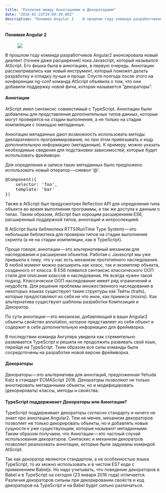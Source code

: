 ```yaml
---
title: "Различия между Аннотациями и Декораторами"
date: "2016-01-23T19:09:39.00Z"
description: "Понимая Angular 2    В прошлом году команда разработчиков Angular2 анонсировала новый диалект (точнее даже расширение) язка Java"
---
```


<!--kg-card-begin: html--><h4>Понимая Angular 2</h4>
<figure>
<p><img data-width="1438" data-height="792" src="https://cdn-images-1.medium.com/max/800/1*mtzudLzLWJbmUwyL7fu1iw.png"><br />
</figure>
<p>В прошлом году команда разработчиков Angular2 анонсировала новый диалект (точнее даже расширение) язка Javascript, который назывался AtScript. Его фишка была в аннотациях, в первую очередь. Аннотации рассматривались как новый инструмент, который поможет делать разработку и отладку лучше и проще. Спустя полгода после этого на конференции ng-conf команда AtScript объявила о том, что они добавили поддержку новой фичи, которая называется “декораторы”.</p>
<h4>Аннотации</h4>
<p>AtScript имел синтаксис совместимый с TypeScript. Аннотации были добавлены для представления дополнительных типов данных, которые могут проверятся на стадии выполнения, а не только на стадии компиляции с помощью метаданных.</p>
<p>Аннотации метаданных дают возможность использовать методы декларативного программирования, но при этом привязывать к коду дополнительную информацию (метаданные). К примеру, можно указать необходимые сведения для подстановки зависимостей, которые будет использовать фреймворк.</p>
<p>Для определения и записи таких метаданных было предложено использовать новый оператор — символ ‘@’.</p>
<pre>@Component({<br>    selector: 'foo',<br>    template: 'bar'<br>})</pre>
<p>Также в AtScript был предусмотрен Reflection API для определения типа объекта во время выполнения программы, а так же доступа к данным о типах. Таким образом, AtScript был хорощим расширением ES6, расширенный поддержкой типов, аннотаций и интроспекцией.</p>
<p>В AtScript была библиотека RTTS(RunTime Type System) — это небольшая библиотека для проверки типов на стадии выполнения скрипта (а не на стадии компиляции, как в TypeScript).</p>
<p>Проще говоря, аннотации — это альтернативный механизм для наследования и расширения объектов. Работая с Javascript мы уже привыкли к тому, что у нас есть механизм прототипного наследования. В любой момент можно расширить как класс, так и экземпляр объекта, созданного от класса. В ES6 появился синтаксис классического ООП стиля для описания классов и наследования. Не всегда нужен такой подход. Классическое ООП наследование имеет ряд ограничений и неудобств. Для решения проблемы множественного наследования в некоторых языках существуют такие структуры как Тейты (traits), которые предлставляют из себя не что иное, как примеси (mixins). Как альтернатива существуют шаблоны разработки Композиция и Декоратор.</p>
<p>По сути аннотации — это механизм, добавляющий в ваши Angular2 объекты свойство annotation, которое представляет из себя объект и содержит в себе дополнительную информацию для фреймворка.</p>
<p>В последствии команда Ангуляра увидела как стремительно развивается TypeScript и решила не продолжить развивать свой язык, перейдя на TypeScript. Тким образом все силы команды были сосредоточены на разработке новой версии фреймворка.</p>
<h4>Декораторы</h4>
<p>Декораторы — это альтернатива для аннотаций, предложенная Yehuda Katz в стандарт ECMAScript 2016. Декораторы позволяют не только аннотировать метаданными объекты, но и модифицировать (декорировать) классы, методы и свойства.</p>
<h4>TypeScript поддерживает Декораторы или Аннотации?</h4>
<p>TypeScript поддерживает декораторы согласно стандарту и ничего не знает про аннотации Angular2. Тем не менее, механизм декораторов позволяет не только декорировать объекты, но и добавлять новые сущности к уже существующим, которые называют метаданными. Таким образом получаем, что Аннотации — это частный случай использования декораторов. Синтаскис и механизм декоратров позволяет реализовать аннотации, которые были задуманы командой AtScript.</p>
<p>Так как декоратор являются стандартом, а не особенностью языка TypeScript, то их можно использовать и в чистом ES7 коде с применением Babeljs. Но надо учитывать, что поведение декораторов в Babel и в TypeScript на сегодня (23 января 2016 года) отличается. Различия декораторов сильны при декорировании свойств и код декораторов на TypeScript и на Babel будет сильно различаться.</p>
<!--kg-card-end: html-->

